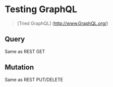 # Testing GraphQL
> [Tried GraphQL] (http://www.GraphQL.org/)

## Query
Same as REST GET

## Mutation
Same as REST PUT/DELETE
